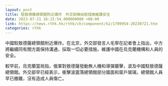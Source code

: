 ```yaml
---
layout: post
title: 駐敖德薩總領館附近爆炸　外交部稱採取措施維護安全
date: 2023-07-21 16:15:54.000000000 +08:00
link: https://news.rthk.hk/rthk/ch/component/k2/1709954-20230721.htm
categories: rthk
---
```


中國駐敖德薩總領館附近爆炸。在北京，外交部發言人毛寧在記者會上指出，中方將繼續同有關方面保持溝通，採取一切必要措施，維護中國在烏克蘭機構和人員的安全。

較早前，烏克蘭當局指，俄軍對敖德薩發動無人機和導彈襲擊，波及中國駐敖德薩總領館。外交部早已經表示，衝擊波震落總領館部分牆面和窗戶玻璃，總領館人員早已撤離，沒有造成人員傷亡。
